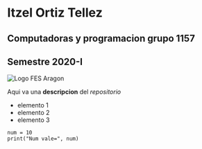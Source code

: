 # Itzel Ortiz Tellez
## Computadoras y programacion grupo 1157
## Semestre 2020-I
![Logo FES Aragon](fesa12.jpg)


Aqui va una **descripcion** del *repositorio*
- elemento 1
- elemento 2
- elemento 3

```
num = 10 
print("Num vale=", num)
```

